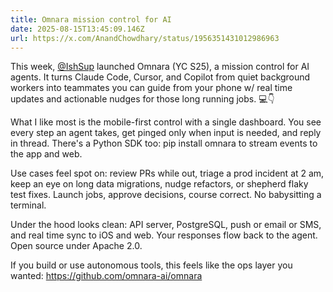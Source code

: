 ```yaml
---
title: Omnara mission control for AI
date: 2025-08-15T13:45:09.146Z
url: https://x.com/AnandChowdhary/status/1956351431012986963
---
```


This week, [@IshSup](https://x.com/IshSup) launched Omnara (YC S25), a mission control for AI agents. It turns Claude Code, Cursor, and Copilot from quiet background workers into teammates you can guide from your phone w/ real time updates and actionable nudges for those long running jobs. 💻👇  
  
What I like most is the mobile-first control with a single dashboard. You see every step an agent takes, get pinged only when input is needed, and reply in thread. There's a Python SDK too: pip install omnara to stream events to the app and web.  
  
Use cases feel spot on: review PRs while out, triage a prod incident at 2 am, keep an eye on long data migrations, nudge refactors, or shepherd flaky test fixes. Launch jobs, approve decisions, course correct. No babysitting a terminal.  
  
Under the hood looks clean: API server, PostgreSQL, push or email or SMS, and real time sync to iOS and web. Your responses flow back to the agent. Open source under Apache 2.0.  
  
If you build or use autonomous tools, this feels like the ops layer you wanted: <https://github.com/omnara-ai/omnara>
